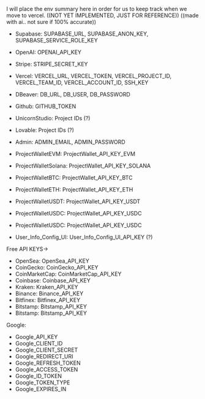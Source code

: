 I will place the env summary here in order for us to keep track when we move to vercel.
((NOT YET IMPLEMENTED, JUST FOR REFERENCE)) ((made with ai.. not sure if 100% accurate))

- Supabase: SUPABASE_URL, SUPABASE_ANON_KEY, SUPABASE_SERVICE_ROLE_KEY
- OpenAI: OPENAI_API_KEY
- Stripe: STRIPE_SECRET_KEY

- Vercel: VERCEL_URL, VERCEL_TOKEN, VERCEL_PROJECT_ID, VERCEL_TEAM_ID, VERCEL_ACCOUNT_ID, SSH_KEY
- DBeaver: DB_URL, DB_USER, DB_PASSWORD
- Github: GITHUB_TOKEN
- UnicornStudio: Project IDs (?)
- Lovable: Project IDs (?)
- Admin: ADMIN_EMAIL, ADMIN_PASSWORD

- ProjectWalletEVM: ProjectWallet_API_KEY_EVM
- ProjectWalletSolana: ProjectWallet_API_KEY_SOLANA
- ProjectWalletBTC: ProjectWallet_API_KEY_BTC
- ProjectWalletETH: ProjectWallet_API_KEY_ETH
- ProjectWalletUSDT: ProjectWallet_API_KEY_USDT
- ProjectWalletUSDC: ProjectWallet_API_KEY_USDC
- ProjectWalletUSDC: ProjectWallet_API_KEY_USDC

- User_Info_Config_UI: User_Info_Config_UI_API_KEY (?)

Free API KEYS->
- OpenSea: OpenSea_API_KEY
- CoinGecko: CoinGecko_API_KEY
- CoinMarketCap: CoinMarketCap_API_KEY
- Coinbase: Coinbase_API_KEY
- Kraken: Kraken_API_KEY
- Binance: Binance_API_KEY
- Bitfinex: Bitfinex_API_KEY
- Bitstamp: Bitstamp_API_KEY
- Bitstamp: Bitstamp_API_KEY

Google:
- Google_API_KEY
- Google_CLIENT_ID
- Google_CLIENT_SECRET
- Google_REDIRECT_URI
- Google_REFRESH_TOKEN
- Google_ACCESS_TOKEN
- Google_ID_TOKEN
- Google_TOKEN_TYPE
- Google_EXPIRES_IN